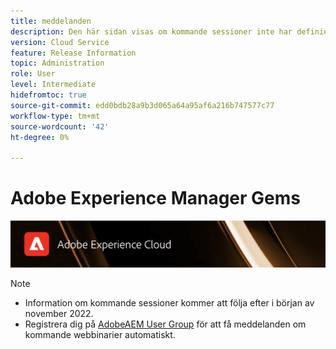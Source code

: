 ```yaml
---
title: meddelanden
description: Den här sidan visas om kommande sessioner inte har definierats än.
version: Cloud Service
feature: Release Information
topic: Administration
role: User
level: Intermediate
hidefromtoc: true
source-git-commit: edd0bdb28a9b3d065a64a95af6a216b747577c77
workflow-type: tm+mt
source-wordcount: '42'
ht-degree: 0%

---
```


# Adobe Experience Manager Gems

![](assets/ADX_Gems.png)

>[!NOTE]
>
>* Information om kommande sessioner kommer att följa efter i början av november 2022.
>* Registrera dig på [AdobeAEM User Group](https://aem-augs.adobe.com/) för att få meddelanden om kommande webbinarier automatiskt.


